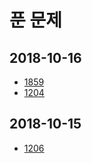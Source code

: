 # 푼 문제
## 2018-10-16
* [1859](1859/Solution.java)
* [1204](1204/Solution.java)
## 2018-10-15
* [1206](1206/Solution.java)